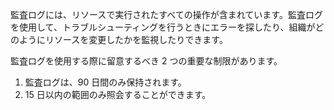 監査ログには、リソースで実行されたすべての操作が含まれています。監査ログを使用して、トラブルシューティングを行うときにエラーを探したり、組織がどのようにリソースを変更したかを監視したりできます。

監査ログを使用する際に留意するべき 2 つの重要な制限があります。

1. 監査ログは、90 日間のみ保持されます。
2. 15 日以内の範囲のみ照会することができます。

<!---HONumber=AcomDC_0323_2016-->